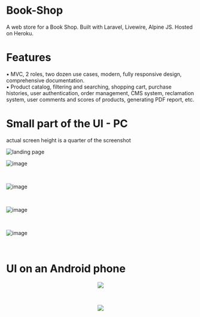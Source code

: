 # Book-Shop
A web store for a Book Shop.
Built with Laravel, Livewire, Alpine JS. Hosted on Heroku. 
</br>

# Features
▪	MVC, 2 roles, two dozen use cases, modern, fully responsive design, comprehensive documentation. </br>
▪	Product catalog, filtering and searching, shopping cart, purchase histories, user authentication, order management, CMS system, reclamation system, user comments and scores of products, generating PDF report, etc.

# Small part of the UI - PC

actual screen height is a quarter of the screenshot   

![landing page](https://user-images.githubusercontent.com/56200401/184506765-6b9fccbe-dcf5-47bb-9d27-ba7f70a2025d.jpeg)

<p align="center">
   
![image](https://github.com/DavidGudovic/Book-Shop/assets/56200401/697db0b3-038b-4449-91fd-6e55b9f9db1e)
   
</p>

</br>

<p align="center">

![image](https://github.com/DavidGudovic/Book-Shop/assets/56200401/bebda390-6310-459a-b779-82bb56fefc2f)

</p>

</br>

<p align="center">
   
![image](https://github.com/DavidGudovic/Book-Shop/assets/56200401/788f8178-b7a0-4257-b7fd-7cbad66a01fd)

</p>

</br>

<p align="center">

![image](https://github.com/DavidGudovic/Book-Shop/assets/56200401/d0b51d99-2b8c-4b6a-9dc7-946d6cad5e45)

</p>

</br>

# UI on an Android phone   
   
<p align="center">
   
<img src='https://user-images.githubusercontent.com/56200401/184506768-b52da830-2c0d-4e08-9bff-c61bfd29ed89.png'>
   
</p>
</br>
<p align="center">
   
<img src='https://user-images.githubusercontent.com/56200401/184506811-f745d462-817a-46ef-af7b-7b04c533a67f.png'>
   
</p>

